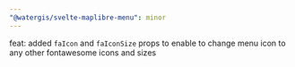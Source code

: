 ```yaml
---
"@watergis/svelte-maplibre-menu": minor
---
```


feat: added `faIcon` and `faIconSize` props to enable to change menu icon to any other fontawesome icons and sizes
